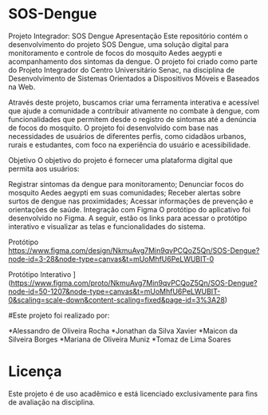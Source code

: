 # SOS-Dengue

Projeto Integrador: SOS Dengue
Apresentação
Este repositório contém o desenvolvimento do projeto SOS Dengue, uma solução digital para monitoramento e controle de focos do mosquito Aedes aegypti e acompanhamento dos sintomas da dengue. O projeto foi criado como parte do Projeto Integrador do Centro Universitário Senac, na disciplina de Desenvolvimento de Sistemas Orientados a Dispositivos Móveis e Baseados na Web.

Através deste projeto, buscamos criar uma ferramenta interativa e acessível que ajude a comunidade a contribuir ativamente no combate à dengue, com funcionalidades que permitem desde o registro de sintomas até a denúncia de focos do mosquito. O projeto foi desenvolvido com base nas necessidades de usuários de diferentes perfis, como cidadãos urbanos, rurais e estudantes, com foco na experiência do usuário e acessibilidade.

Objetivo
O objetivo do projeto é fornecer uma plataforma digital que permita aos usuários:

Registrar sintomas da dengue para monitoramento;
Denunciar focos do mosquito Aedes aegypti em suas comunidades;
Receber alertas sobre surtos de dengue nas proximidades;
Acessar informações de prevenção e orientações de saúde.
Integração com Figma
O protótipo do aplicativo foi desenvolvido no Figma. A seguir, estão os links para acessar o protótipo interativo e visualizar as telas e funcionalidades do sistema.

Protótipo 
https://www.figma.com/design/NkmuAvg7Min9qvPCQoZ5Qn/SOS-Dengue?node-id=3-28&node-type=canvas&t=mUoMhfU6PeLWUBIT-0

Protótipo Interativo
](https://www.figma.com/proto/NkmuAvg7Min9qvPCQoZ5Qn/SOS-Dengue?node-id=50-1207&node-type=canvas&t=mUoMhfU6PeLWUBIT-0&scaling=scale-down&content-scaling=fixed&page-id=3%3A28)

#Este projeto foi realizado por:

*Alessandro de Oliveira Rocha
*Jonathan da Silva Xavier
*Maicon da Silveira Borges
*Mariana de Oliveira Muniz
*Tomaz de Lima Soares

# Licença
Este projeto é de uso acadêmico e está licenciado exclusivamente para fins de avaliação na disciplina.

